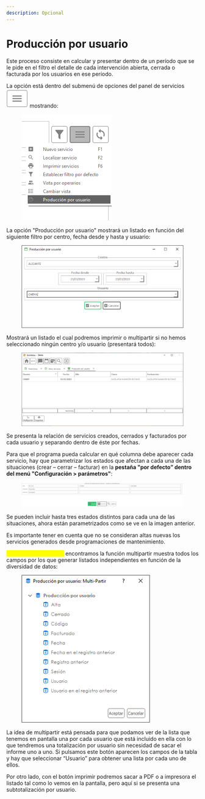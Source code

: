 ```yaml
---
description: Opcional
---
```


# Producción por usuario

Este proceso consiste en calcular y presentar dentro de un período que se le pide en el filtro el detalle de cada intervención abierta, cerrada o facturada por los usuarios en ese período.

La opción está dentro del submenú de opciones del panel de servicios ![](<../../.gitbook/assets/imagen (183).png>) mostrando:

<figure><img src="../../.gitbook/assets/imagen (180).png" alt=""><figcaption></figcaption></figure>

La opción "Producción por usuario" mostrará un listado en función del siguiente filtro por centro, fecha desde y hasta y usuario:

<figure><img src="../../.gitbook/assets/imagen (173).png" alt=""><figcaption></figcaption></figure>

Mostrará un listado el cual podremos imprimir o multipartir si no hemos seleccionado ningún centro y/o usuario (presentará todos):

<figure><img src="../../.gitbook/assets/imagen (175).png" alt=""><figcaption></figcaption></figure>

Se presenta la relación de servicios creados, cerrados y facturados por cada usuario y separando dentro de éste por fechas.

Para que el programa pueda calcular en qué columna debe aparecer cada servicio, hay que parametrizar los estados que afectan a cada una de las situaciones (crear – cerrar – facturar) en la **pestaña "por defecto” dentro del menú "Configuración > parámetros"**:

<figure><img src="../../.gitbook/assets/imagen (169).png" alt=""><figcaption></figcaption></figure>

Se pueden incluir hasta tres estados distintos para cada una de las situaciones, ahora están parametrizados como se ve en la imagen anterior.

Es importante tener en cuenta que no se consideran altas nuevas los servicios generados desde programaciones de mantenimiento.

<mark style="color:yellow;">**En la botonera inferior**</mark> encontramos la función multipartir muestra todos los campos por los que generar listados independientes en función de la diversidad de datos:

<figure><img src="../../.gitbook/assets/imagen (178).png" alt=""><figcaption></figcaption></figure>

La idea de multipartir está pensada para que podamos ver de la lista que tenemos en pantalla una por cada usuario que está incluido en ella con lo que tendremos una totalización por usuario sin necesidad de sacar el informe uno a uno. Si pulsamos este botón aparecen los campos de la tabla y hay que seleccionar “Usuario” para obtener una lista por cada uno de ellos.

Por otro lado, con el botón imprimir podremos sacar a PDF o a impresora el listado tal como lo vemos en la pantalla, pero aquí si se presenta una subtotalización por usuario.
